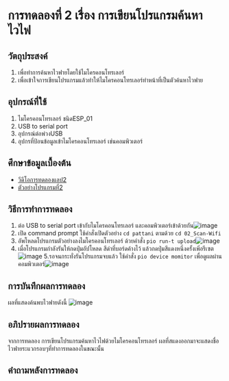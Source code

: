# การทดลองที่ 2 เรื่อง การเขียนโปรแกรมค้นหาไวไฟ
## วัตถุประสงค์ 
1. เพื่อทำการค้นหาไวฟายโดยใช้ไมโครคอนโทรเลอร์
2. เพื่อเข้าใจการเขียนโปรแกรมแล้วทำให้ไมโครคอนโทรเลอร์ทำหน้าที่เป็นตัวค้นหาไวฟาย
## อุปกรณ์ที่ใช้ 
1. ไมโครคอนโทรเลอร์ ชนิดESP_01
2. USB to serial port
3. อุปกรณ์ต่อพ่วงUSB
4. อุปกรที่ป้อนข้อมูลเข้าไมโครคอนโทรเลอร์ เช่นคอมพิวเตอร์
## ศึกษาข้อมูลเบื้องต้น 
* [วีดีโอการทดลองแลป2](https://www.youtube.com/watch?v=yBjab0UNuB8)
* [ตัวอย่างโปรแกรมที่2](https://github.com/choompol-boonmee/lab63b/tree/master/examples/02_Scan-Wifi)
## วิธีการทำการทดลอง 
1. ต่อ USB to serial port เข้ากับไมโครคอนโทรเลอร์ และคอมพิวเตอร์เข้าด้วยกัน![image](https://user-images.githubusercontent.com/80879365/112282320-94e7f500-8cb9-11eb-9c84-cc9efe8ee3af.png)
2. เปิด command prompt ใช้คำสั่งเปิดตัวอย่าง `cd pattani` ตามด้วย `cd 02_Scan-Wifi`
3. อัพโหลดโปรแกรมตัวอย่างลงไมโครคอนโทรเลอร์ ด้วยคำสั่ง `pio run-t upload`![image](https://user-images.githubusercontent.com/80879365/112283030-4850e980-8cba-11eb-83cc-97dc8df5c98f.png)
4. เมื่อโปรแกรมกำลังรันให้กดปุ่มอัปโหลด สีดำที่บอร์ดค้างไว้ แล้วกดปุ่มสีแดงหนึ่งครั้งเพิ่อรีเซต ![image](https://user-images.githubusercontent.com/80879365/112283166-6e768980-8cba-11eb-8257-929b7216d540.png)
5.รอจนกระทั่งรันโปรแกรมจบแล้ว ใช้คำสั่ง `pio device momitor` เพื่อดูผลผ่านคอมพิวเตอร์![image](https://user-images.githubusercontent.com/80879365/112283377-aa115380-8cba-11eb-9699-4184390a869b.png)
## การบันทึกผลการทดลอง 
ผลที่แสดงค้นพบไวฟายดังนี้
![image](https://user-images.githubusercontent.com/80879365/112283539-d4631100-8cba-11eb-9ac4-7913e8be0336.png)
## อภิปรายผลการทดลอง 
จากการทดลอง การเขียนโปรแกรมค้นหาไวไฟด้วยไมโครคอนโทรเลอร์ ผลที่สแดงออกมาจะแสดงชื่อไวฟายระแวกรอบๆที่ทำการทดลองในขณะนั้น
## คำถามหลังการทดลอง
